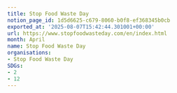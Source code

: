 ```yaml
---
title: Stop Food Waste Day
notion_page_id: 1d5d6625-c679-8060-b0f8-ef368345b0cb
exported_at: '2025-08-07T15:42:44.301001+00:00'
url: https://www.stopfoodwasteday.com/en/index.html
month: April
name: Stop Food Waste Day
organisations:
- Stop Food Waste Day
SDGs:
- 2
- 12
---
```


